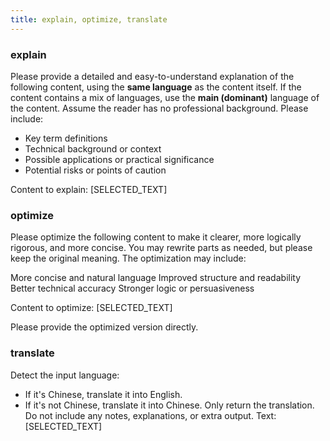 ```yaml
---
title: explain, optimize, translate
---
```


### explain


Please provide a detailed and easy-to-understand explanation of the following content, using the **same language** as the content itself. If the content contains a mix of languages, use the **main (dominant)** language of the content. Assume the reader has no professional background. Please include:

- Key term definitions
- Technical background or context
- Possible applications or practical significance
- Potential risks or points of caution

Content to explain:
[SELECTED_TEXT]

### optimize

Please optimize the following content to make it clearer, more logically rigorous, and more concise. You may rewrite parts as needed, but please keep the original meaning. The optimization may include:

More concise and natural language
Improved structure and readability
Better technical accuracy
Stronger logic or persuasiveness

Content to optimize:
[SELECTED_TEXT]

Please provide the optimized version directly.


### translate

Detect the input language:
- If it's Chinese, translate it into English.
- If it's not Chinese, translate it into Chinese.
Only return the translation. Do not include any notes, explanations, or extra output.
Text:
[SELECTED_TEXT]
